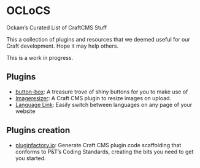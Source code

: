 # OCLoCS
Ockam’s Curated List of CraftCMS Stuff

This a collection of plugins and resources that we deemed useful for our Craft development. Hope it may help others. 

This is a work in progress.

## Plugins
- [button-box](http://plugins.supercooldesign.co.uk/plugin/button-box): A treasure trove of shiny buttons for you to make use of
- [Imageresizer](https://github.com/engram-design/ImageResizer): A Craft CMS plugin to resize images on upload.
- [Language Link](https://github.com/lindseydiloreto/craft-languagelink): Easily switch between languages on any page of your website

## Plugins creation
- [pluginfactory.io](https://pluginfactory.io/): Generate Craft CMS plugin code scaffolding that conforms to P&T’s Coding Standards, creating the bits you need to get you started.
